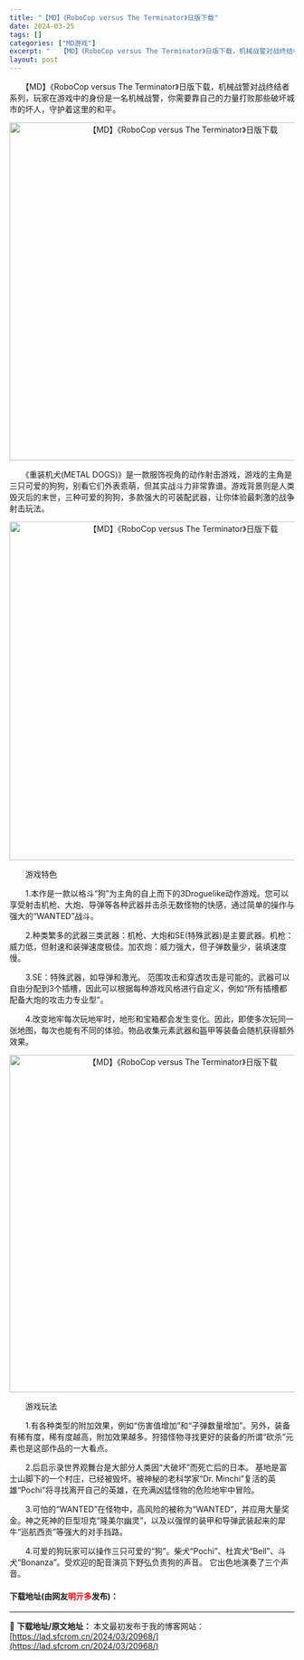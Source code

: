```yaml
---
title: "【MD】《RoboCop versus The Terminator》日版下载"
date: 2024-03-25
tags: []
categories: ["MD游戏"]
excerpt: "　　【MD】《RoboCop versus The Terminator》日版下载，机械战警对战终结者系列，玩家在游戏中的身份是一名机械战警，你需要靠自己的力量打败那些破坏城市的坏人，守护着这里的和平。 　　《重装机犬(METAL DOGS)》是一款服饰视角的动作射击游戏，游戏的主角是三只可爱的狗狗&hellip;"
layout: post
---
```


 <p>　　【MD】《RoboCop versus The Terminator》日版下载，机械战警对战终结者系列，玩家在游戏中的身份是一名机械战警，你需要靠自己的力量打败那些破坏城市的坏人，守护着这里的和平。</p> <p align="center"><img align="" border="0" src="https://lad.sfcrom.cn/wp-content/uploads/2024/03/20240325_6601116853866.png" width="598" alt="【MD】《RoboCop versus The Terminator》日版下载" /></p> <p>　　《重装机犬(METAL DOGS)》是一款服饰视角的动作射击游戏，游戏的主角是三只可爱的狗狗，别看它们外表乖萌，但其实战斗力非常靠谱。游戏背景则是人类毁灭后的末世，三种可爱的狗狗，多款强大的可装配武器，让你体验最刺激的战争射击玩法。</p> <p align="center"><img align="" border="0" src="https://lad.sfcrom.cn/wp-content/uploads/2024/03/20240325_660111696a150.png" width="599" alt="【MD】《RoboCop versus The Terminator》日版下载" /></p> <p>　　游戏特色</p> <p>　　1.本作是一款以格斗&ldquo;狗&rdquo;为主角的自上而下的3Droguelike动作游戏。您可以享受射击机枪、大炮、导弹等各种武器并击杀无数怪物的快感，通过简单的操作与强大的&ldquo;WANTED&rdquo;战斗。</p> <p>　　2.种类繁多的武器三类武器：机枪、大炮和SE(特殊武器)是主要武器。机枪：威力低，但射速和装弹速度极佳。加农炮：威力强大，但子弹数量少，装填速度慢。</p> <p>　　3.SE：特殊武器，如导弹和激光。 范围攻击和穿透攻击是可能的。武器可以自由分配到3个插槽，因此可以根据每种游戏风格进行自定义，例如&ldquo;所有插槽都配备大炮的攻击力专业型&rdquo;。</p> <p>　　4.改变地牢每次玩地牢时，地形和宝箱都会发生变化。因此，即使多次玩同一张地图，每次也能有不同的体验。物品收集元素武器和盔甲等装备会随机获得额外效果。</p> <p align="center"><img align="" border="0" src="https://lad.sfcrom.cn/wp-content/uploads/2024/03/20240325_6601116a95bcc.png" width="597" alt="【MD】《RoboCop versus The Terminator》日版下载" /></p> <p>　　游戏玩法</p> <p>　　1.有各种类型的附加效果，例如&ldquo;伤害值增加&rdquo;和&ldquo;子弹数量增加&rdquo;。另外，装备有稀有度，稀有度越高，附加效果越多。狩猎怪物寻找更好的装备的所谓&ldquo;砍杀&rdquo;元素也是这部作品的一大看点。</p> <p>　　2.后启示录世界观舞台是大部分人类因&ldquo;大破坏&rdquo;而死亡后的日本。 基地是富士山脚下的一个村庄，已经被毁坏。被神秘的老科学家&ldquo;Dr. Minchi&rdquo;复活的英雄&ldquo;Pochi&rdquo;将寻找离开自己的英雄，在充满凶猛怪物的危险地牢中冒险。</p> <p>　　3.可怕的&ldquo;WANTED&rdquo;在怪物中，高风险的被称为&ldquo;WANTED&rdquo;，并应用大量奖金。神之死神的巨型坦克&ldquo;隆美尔幽灵&rdquo;，以及以强悍的装甲和导弹武装起来的犀牛&ldquo;巡航西贡&rdquo;等强大的对手挡路。</p> <p>　　4.可爱的狗玩家可以操作三只可爱的&ldquo;狗&rdquo;。柴犬&ldquo;Pochi&rdquo;、杜宾犬&ldquo;Bell&rdquo;、斗犬&ldquo;Bonanza&rdquo;。受欢迎的配音演员下野弘负责狗的声音。 它出色地演奏了三个声音。</p> <p><h4>下载地址(由网友<font color="red">明亓多</font>发布)：</h4></p> 

---
📖 **下载地址/原文地址：** 本文最初发布于我的博客网站：[https://lad.sfcrom.cn/2024/03/20968/](https://lad.sfcrom.cn/2024/03/20968/)

